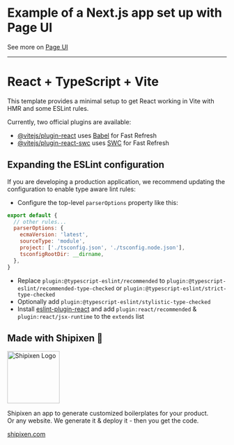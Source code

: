 # Example of a Next.js app set up with Page UI
See more on [Page UI](https://page-ui.dev/)

---------

# React + TypeScript + Vite

This template provides a minimal setup to get React working in Vite with HMR and some ESLint rules.

Currently, two official plugins are available:

- [@vitejs/plugin-react](https://github.com/vitejs/vite-plugin-react/blob/main/packages/plugin-react/README.md) uses [Babel](https://babeljs.io/) for Fast Refresh
- [@vitejs/plugin-react-swc](https://github.com/vitejs/vite-plugin-react-swc) uses [SWC](https://swc.rs/) for Fast Refresh

## Expanding the ESLint configuration

If you are developing a production application, we recommend updating the configuration to enable type aware lint rules:

- Configure the top-level `parserOptions` property like this:

```js
export default {
  // other rules...
  parserOptions: {
    ecmaVersion: 'latest',
    sourceType: 'module',
    project: ['./tsconfig.json', './tsconfig.node.json'],
    tsconfigRootDir: __dirname,
  },
}
```

- Replace `plugin:@typescript-eslint/recommended` to `plugin:@typescript-eslint/recommended-type-checked` or `plugin:@typescript-eslint/strict-type-checked`
- Optionally add `plugin:@typescript-eslint/stylistic-type-checked`
- Install [eslint-plugin-react](https://github.com/jsx-eslint/eslint-plugin-react) and add `plugin:react/recommended` & `plugin:react/jsx-runtime` to the `extends` list

## Made with Shipixen 💜
<a href="https://shipixen.com" target="_blank">
  <img height="120px" src="https://user-images.githubusercontent.com/1515742/281071510-d5c0095d-d336-4857-ad80-d18cf65f4acb.png" alt="Shipixen Logo" />
</a>

Shipixen an app to generate customized boilerplates for your product.<br/> Or any website. We generate it & deploy it - then you get the code.

[shipixen.com](https://shipixen.com)
